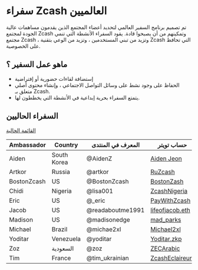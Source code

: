 # سفراء Zcash العالميين


تم تصميم برنامج السفير العالمي لتحديد أعضاء المجتمع الذين يقدمون مساهمات عالية الجودة لمجتمع Zcash وتمكينهم من أن يصبحوا قادة. يقود السفراء الأنشطة التي تنمي مجتمع Zcash ، وتزيد من تبني المستخدمين ، وتزيد من الوعي بتقنية Zcash التي تحافظ على الخصوصية.

## ماهو عمل السفير ؟

  * إستضافة لقاءات حضورية أو إفتراضية
  * الحفاظ على وجود نشط على وسائل التواصل الاجتماعي ، وإنشاء محتوى أصلي متعلق بـ Zcash.
  * يتمتع السفراء بحرية إبداعية في الأنشطة التي يخططون لها. 
  
## السفراء الحاليين

  [القائمة الحالية](https://forum.zcashcommunity.com/t/the-global-ambassador-program/41070/120)
  
  | Ambassador | Country | المعرف في المنتدى | حساب تويتر |
| ----------- | ----------- | ----------- | ----------- |
| Aiden       | South Korea | @AidenZ     | [Aiden Jeon](https://twitter.com/zaos1004) |
| Artkor      | Russia      | @artkor     | [RuZcash](https://twitter.com/RuZcash) |
| BostonZcash | US          | @BostonZcash| [BostonZash](https://twitter.com/BostonZcash) |
| Chidi       | Nigeria     | @lisa001    | [ZcashNigeria](https://twitter.com/ZcashNigeria) |
| Eric        | US          | @_eric      | [PayWithZcash](https://twitter.com/paywithzcash) |
| Jacob       | US          | @readaboutme1991| [lifeofjacob.eth](https://twitter.com/readaboutme1991) |
| Madison     | US          | @madisonedge| [mad_parks](https://twitter.com/mad_parks) |
| Michael     | Brazil      | @michae2xl  | [Michael2xl](https://twitter.com/michae2xl) |
| Yoditar     | Venezuela   | @yoditar    | [Yoditar.zkp](https://twitter.com/yoditarX) |
| Zoz         | السعودية | @zoz        | [ZECArabic](https://twitter.com/ZozNotorious) |
| Tim         | France      | @tim_ukrainian |[ZcashEclaireur](https://twitter.com/ZcashEclaireur)) |
 
